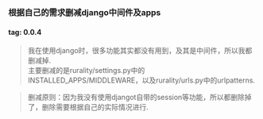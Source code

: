 ### 根据自己的需求删减django中间件及apps
#### tag: 0.0.4
> 我在使用django时，很多功能其实都没有用到，及其是中间件，所以我都删减掉.  
> 主要删减的是rurality/settings.py中的INSTALLED_APPS/MIDDLEWARE，以及rurality/urls.py中的urlpatterns.  

> 删减原则：因为我没有使用djangot自带的session等功能，所以都删除掉了，删除需要根据自己的实际情况进行.  
